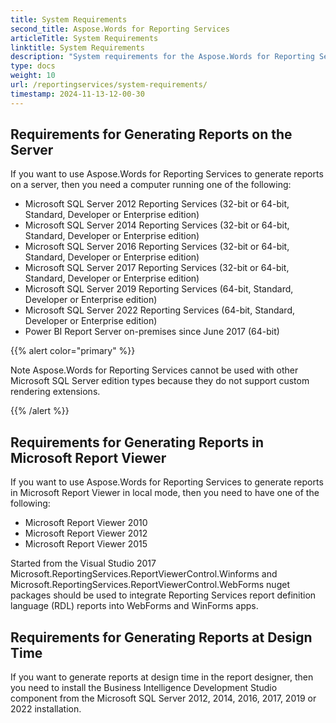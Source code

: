 ```yaml
---
title: System Requirements
second_title: Aspose.Words for Reporting Services
articleTitle: System Requirements
linktitle: System Requirements
description: "System requirements for the Aspose.Words for Reporting Services."
type: docs
weight: 10
url: /reportingservices/system-requirements/
timestamp: 2024-11-13-12-00-30
---
```


## Requirements for Generating Reports on the Server

If you want to use Aspose.Words for Reporting Services to generate reports on a server, then you need a computer running one of the following:

- Microsoft SQL Server 2012 Reporting Services (32-bit or 64-bit, Standard, Developer or Enterprise edition)
- Microsoft SQL Server 2014 Reporting Services (32-bit or 64-bit, Standard, Developer or Enterprise edition)
- Microsoft SQL Server 2016 Reporting Services (32-bit or 64-bit, Standard, Developer or Enterprise edition)
- Microsoft SQL Server 2017 Reporting Services (32-bit or 64-bit, Standard, Developer or Enterprise edition)
- Microsoft SQL Server 2019 Reporting Services (64-bit, Standard, Developer or Enterprise edition)
- Microsoft SQL Server 2022 Reporting Services (64-bit, Standard, Developer or Enterprise edition)
- Power BI Report Server on-premises since June 2017 (64-bit)

{{% alert color="primary" %}}

Note Aspose.Words for Reporting Services cannot be used with other Microsoft SQL Server edition types because they do not support custom rendering extensions.

{{% /alert %}}

## Requirements for Generating Reports in Microsoft Report Viewer

If you want to use Aspose.Words for Reporting Services to generate reports in Microsoft Report Viewer in local mode, then you need to have one of the following:

- Microsoft Report Viewer 2010
- Microsoft Report Viewer 2012
- Microsoft Report Viewer 2015

Started from the Visual Studio 2017 Microsoft.ReportingServices.ReportViewerControl.Winforms and  Microsoft.ReportingServices.ReportViewerControl.WebForms nuget packages should be used to integrate Reporting Services report definition language (RDL) reports into WebForms and WinForms apps.   

## Requirements for Generating Reports at Design Time

If you want to generate reports at design time in the report designer, then you need to install the Business Intelligence Development Studio component from the Microsoft SQL Server 2012, 2014, 2016, 2017, 2019 or 2022 installation.
